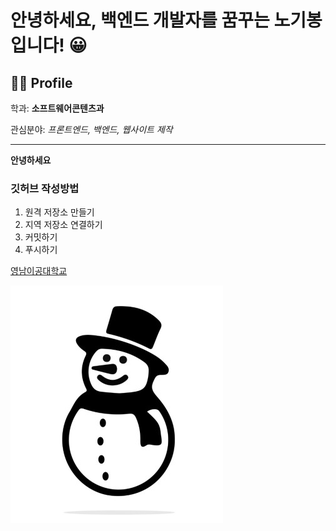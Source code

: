 # 안녕하세요, 백엔드 개발자를 꿈꾸는 노기봉입니다! 😀

## 🙋‍♂️ Profile

학과: **소프트웨어콘텐츠과**

관심분야: *프론트엔드, 백엔드, 웹사이트 제작*

---

**안녕하세요**

### 깃허브 작성방법
1. 원격 저장소 만들기
2. 지역 저장소 연결하기
3. 커밋하기
4. 푸시하기

[영남이공대학교](http://www.ync.ac.kr)

![프로필 이미지](./snowman.jpg)
